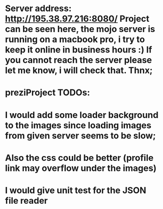 # Server address: http://195.38.97.216:8080/ Project can be seen here, the mojo server is running on a macbook pro, i try to keep it online in business hours :) If you cannot reach the server please let me know, i will check that. Thnx;

# preziProject TODOs:
# I would add some loader background to the images since loading images from given server seems to be slow;
# Also the css could be better (profile link may overflow under the images)
# I would give unit test for the JSON file reader

